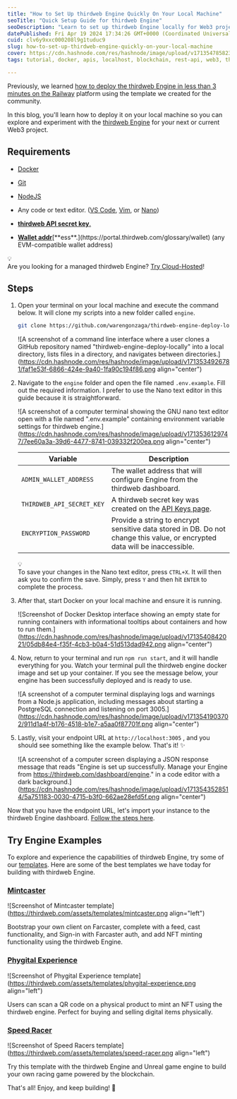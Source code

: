 ```yaml
---
title: "How to Set Up thirdweb Engine Quickly On Your Local Machine"
seoTitle: "Quick Setup Guide for thirdweb Engine"
seoDescription: "Learn to set up thirdweb Engine locally for Web3 projects using Docker, Git, and NodeJS with this easy guide"
datePublished: Fri Apr 19 2024 17:34:26 GMT+0000 (Coordinated Universal Time)
cuid: clv6y9xxc000208l9g1tuduc9
slug: how-to-set-up-thirdweb-engine-quickly-on-your-local-machine
cover: https://cdn.hashnode.com/res/hashnode/image/upload/v1713547858233/0ce4cce2-3f6e-444a-9252-aec8ac2e904c.jpeg
tags: tutorial, docker, apis, localhost, blockchain, rest-api, web3, thirdweb

---
```


Previously, we learned [how to deploy the thirdweb Engine in less than 3 minutes on the Railway](https://blog.warengonzaga.com/how-to-deploy-a-self-hosted-thirdweb-engine-on-railway-in-less-than-3-minutes) platform using the template we created for the community.

In this blog, you'll learn how to deploy it on your local machine so you can explore and experiment with the [thirdweb Engine](https://thirdweb.com/engine) for your next or current Web3 project.

## Requirements

* [Docker](https://docs.docker.com/get-docker/)
    
* [Git](https://git-scm.com/downloads)
    
* [NodeJS](https://nodejs.org/en/download/)
    
* Any code or text editor. ([VS Code](https://code.visualstudio.com/), [Vim](https://vim.org), or [Nano](https://nano-editor.org))
    
* [**thirdweb API secret key**.](https://portal.thirdweb.com/account/api-keys#:~:text=Secret%20Key%2D%20Used%20to%20access%20the%20enabled%20thirdweb%20infrastructure%20services%20by%20identifying%20and%20authenticating%20your%20application%20from%20a%20backend.%20Sharing%20or%20exposing%20this%20key%20to%20others%20is%20unsafe%20because%20it%20grants%20access%20to%20all%20services.)
    
* [**Wallet addr**](https://portal.thirdweb.com/account/api-keys#:~:text=Secret%20Key%2D%20Used%20to%20access%20the%20enabled%20thirdweb%20infrastructure%20services%20by%20identifying%20and%20authenticating%20your%20application%20from%20a%20backend.%20Sharing%20or%20exposing%20this%20key%20to%20others%20is%20unsafe%20because%20it%20grants%20access%20to%20all%20services.)[**ess**.](https://portal.thirdweb.com/glossary/wallet) (any EVM-compatible wallet address)
    

<div data-node-type="callout">
<div data-node-type="callout-emoji">💡</div>
<div data-node-type="callout-text">Are you looking for a managed thirdweb Engine? <a target="_blank" rel="noopener noreferrer nofollow" href="https://thirdweb.com/dashboard/engine?requestCloudHosted" style="pointer-events: none">Try Cloud-Hosted</a>!</div>
</div>

## Steps

1. Open your terminal on your local machine and execute the command below. It will clone my scripts into a new folder called `engine`.
    
    ```bash
    git clone https://github.com/warengonzaga/thirdweb-engine-deploy-locally engine
    ```
    
    ![A screenshot of a command line interface where a user clones a GitHub repository named "thirdweb-engine-deploy-locally" into a local directory, lists files in a directory, and navigates between directories.](https://cdn.hashnode.com/res/hashnode/image/upload/v1713534926781/faf1e53f-6866-424e-9a40-1fa90c194f86.png align="center")
    
2. Navigate to the `engine` folder and open the file named `.env.example`. Fill out the required information. I prefer to use the Nano text editor in this guide because it is straightforward.
    
    ![A screenshot of a computer terminal showing the GNU nano text editor open with a file named ".env.example" containing environment variable settings for thirdweb engine.](https://cdn.hashnode.com/res/hashnode/image/upload/v1713536129747/7ee60a3a-39d6-4477-8741-039332f200ea.png align="center")
    
    | Variable | Description |
    | --- | --- |
    | `ADMIN_WALLET_ADDRESS` | The wallet address that will configure Engine from the thirdweb dashboard. |
    | `THIRDWEB_API_SECRET_KEY` | A thirdweb secret key was created on the [API Keys page](https://thirdweb.com/dashboard/settings/api-keys). |
    | `ENCRYPTION_PASSWORD` | Provide a string to encrypt sensitive data stored in DB. Do not change this value, or encrypted data will be inaccessible. |
    
    <div data-node-type="callout">
    <div data-node-type="callout-emoji">💡</div>
    <div data-node-type="callout-text">To save your changes in the Nano text editor, press <code>CTRL+X</code>. It will then ask you to confirm the save. Simply, press <code>Y</code> and then hit <code>ENTER</code> to complete the process.</div>
    </div>
    
3. After that, start Docker on your local machine and ensure it is running.
    
    ![Screenshot of Docker Desktop interface showing an empty state for running containers with informational tooltips about containers and how to run them.](https://cdn.hashnode.com/res/hashnode/image/upload/v1713540842021/05db84e4-f35f-4cb3-b0a4-51d513dad942.png align="center")
    
4. Now, return to your terminal and run `npm run start`, and it will handle everything for you. Watch your terminal pull the thirdweb engine docker image and set up your container. If you see the message below, your engine has been successfully deployed and is ready to use.
    
    ![A screenshot of a computer terminal displaying logs and warnings from a Node.js application, including messages about starting a PostgreSQL connection and listening on port 3005.](https://cdn.hashnode.com/res/hashnode/image/upload/v1713541903702/911d1a4f-b176-4518-b1e7-a5aa0f87701f.png align="center")
    
5. Lastly, visit your endpoint URL at `http://localhost:3005` , and you should see something like the example below. That's it! ✨
    
    ![A screenshot of a computer screen displaying a JSON response message that reads "Engine is set up successfully. Manage your Engine from https://thirdweb.com/dashboard/engine." in a code editor with a dark background.](https://cdn.hashnode.com/res/hashnode/image/upload/v1713543528514/5a751183-0030-4715-b3f0-662ae28efd5f.png align="center")
    

Now that you have the endpoint URL, let's import your instance to the thirdweb Engine dashboard. [Follow the steps here](https://blog.warengonzaga.com/how-to-deploy-a-self-hosted-thirdweb-engine-on-railway-in-less-than-3-minutes#heading-manage-ending-from-the-dashboard).

## Try Engine Examples

To explore and experience the capabilities of thirdweb Engine, try some of our [templates](https://thirdweb.com/templates). Here are some of the best templates we have today for building with thirdweb Engine.

### [Mintcaster](https://thirdweb.com/template/mintcaster)

![Screenshot of Mintcaster template](https://thirdweb.com/assets/templates/mintcaster.png align="left")

Bootstrap your own client on Farcaster, complete with a feed, cast functionality, and Sign-in with Farcaster auth, and add NFT minting functionality using the thirdweb Engine.

### [Phygital Experience](https://thirdweb.com/template/phygital-experience)

![Screenshot of Phygital Experience template](https://thirdweb.com/assets/templates/phygital-experience.png align="left")

Users can scan a QR code on a physical product to mint an NFT using the thirdweb engine. Perfect for buying and selling digital items physically.

### [Speed Racer](https://thirdweb.com/template/unreal_demo)

![Screenshot of Speed Racers template](https://thirdweb.com/assets/templates/speed-racer.png align="left")

Try this template with the thirdweb Engine and Unreal game engine to build your own racing game powered by the blockchain.

That's all! Enjoy, and keep building! 🫶